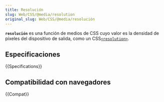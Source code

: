```yaml
---
title: Resolución
slug: Web/CSS/@media/resolution
original_slug: Web/CSS/@media/resolución
---
```


**`resolución`** es una función de medios de CSS cuyo valor es la densidad de píxeles del dispositivo de salida, como un CSS[`<resolution>`](/es/docs/Web/CSS/resolution).

## Especificaciones

{{Specifications}}

## Compatibilidad con navegadores

{{Compat}}
